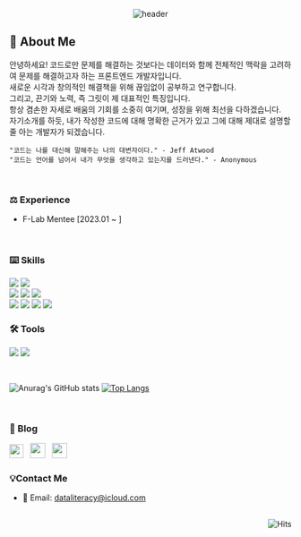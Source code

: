 <div align=center>

  ![header](https://capsule-render.vercel.app/api?type=transparent&text=Hello!%20I'm%20JongHyun.&fontColor=ca294c&animation=blink&fontSize=60)
  
</div>

<h2>
  📝 About Me
</h2>

<p>

  안녕하세요! 코드로만 문제를 해결하는 것보다는 데이터와 함께 전체적인 맥락을 고려하여 문제를 해결하고자 하는 프론트엔드 개발자입니다. </br>
  새로운 시각과 창의적인 해결책을 위해 끊임없이 공부하고 연구합니다. </br>
  그리고, 끈기와 노력, 즉 그릿이 제 대표적인 특징입니다. </br>
  항상 겸손한 자세로 배움의 기회를 소중히 여기며, 성장을 위해 최선을 다하겠습니다.</br>
  자기소개를 하듯, 내가 작성한 코드에 대해 명확한 근거가 있고 그에 대해 제대로 설명할 줄 아는 개발자가 되겠습니다.
    
    "코드는 나를 대신해 말해주는 나의 대변자이다." - Jeff Atwood
    "코드는 언어를 넘어서 내가 무엇을 생각하고 있는지를 드러낸다." - Anonymous

</p>
</br>

<h3>⚖️ Experience</h3>

  - F-Lab Mentee [2023.01 ~ ]

</br>

<h3> ⌨️ Skills </h3>


<div align=left>
  <div>
    <img src="https://img.shields.io/badge/TypeScript-3178C6?style=flat&logo=TypeScript&logoColor=white"/>
    <img src="https://img.shields.io/badge/React-61DAFB?style=flat&logo=React&logoColor=white"/>
  </div>
  <div>
    <img src="https://img.shields.io/badge/HTML5-E34F26?style=flat&logo=HTML5&logoColor=white"/>
    <img src="https://img.shields.io/badge/CSS3-1572B6?style=flat&logo=CSS3&logoColor=white"/>
    <img src="https://img.shields.io/badge/JavaScript-F7DF1E?style=flat&logo=JavaScript&logoColor=white"/>
  </div>
  <div>
    <img src="https://img.shields.io/badge/Font Awesome-528DD7?style=flat&logo=Font Awesome&logoColor=white"/>
    <img src="https://img.shields.io/badge/Tailwind CSS-06B6D4?style=flat&logo=Tailwind CSS&logoColor=white"/>
    <img src="https://img.shields.io/badge/GitHub-181717?style=flat&logo=GitHub&logoColor=white"/>
    <img src="https://img.shields.io/badge/Git-F05032?style=flat&logo=Git&logoColor=white"/>
  </div>
</div>

<h3> 🛠️ Tools </h3>

<img src="https://img.shields.io/badge/Visual Studio Code-fff?style=for-the-badge&logo=Visual Studio Code&logoColor=34ace0">&nbsp;<img src="https://img.shields.io/badge/Notion-fff?style=for-the-badge&logo=Notion&logoColor=4b4b4b">

</br>

<div align=left>
  
![Anurag's GitHub stats](https://github-readme-stats.vercel.app/api?username=DataCodeLiteracy&show_icons=true&theme=onedark)
[![Top Langs](https://github-readme-stats.vercel.app/api/top-langs/?username=DataCodeLiteracy&layout=compact)](https://github.com/DataCodeLiteracy/github-readme-stats)

</div>

</br>

<h3>📜 Blog </h3>
  
<a href="https://velog.io/@dataliteracy" target="_blank"><img src="https://noticon-static.tammolo.com/dgggcrkxq/image/upload/v1581345292/noticon/hbwtrewlv2xxxyqe3qpm.png" height="25" paddingRight="20"/></a>
&nbsp;
<a href="https://dataliteracy.tistory.com/" target="_blank"><img src="https://noticon-static.tammolo.com/dgggcrkxq/image/upload/v1567831878/noticon/r5j96kjgofenqdearmdw.png" height="27"/></a>
&nbsp;
<a href="https://datacodeliteracy.github.io/" target="_blank"><img src="https://noticon-static.tammolo.com/dgggcrkxq/image/upload/v1567128822/noticon/osiivsvhnu4nt8doquo0.png" height="27"/></a>

  
<h3>💡Contact Me</h3>

 - 📧 Email: dataliteracy@icloud.com

<h2></h2>

<div align="right">
  
![Hits](https://hits.seeyoufarm.com/api/count/incr/badge.svg?url=https%3A%2F%2Fgithub.com%2FDataCodeLiteracy&count_bg=%2379C83D&title_bg=%23555555&icon=&icon_color=%23C6C0C0&title=hits&edge_flat=false)
  
</div>

